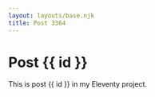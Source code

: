```yaml
---
layout: layouts/base.njk
title: Post 3364
---
```


# Post {{ id }}

This is post {{ id }} in my Eleventy project.
